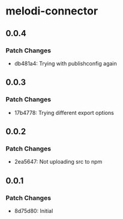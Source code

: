 # melodi-connector

## 0.0.4

### Patch Changes

- db481a4: Trying with publishconfig again

## 0.0.3

### Patch Changes

- 17b4778: Trying different export options

## 0.0.2

### Patch Changes

- 2ea5647: Not uploading src to npm

## 0.0.1

### Patch Changes

- 8d75d80: Initial
